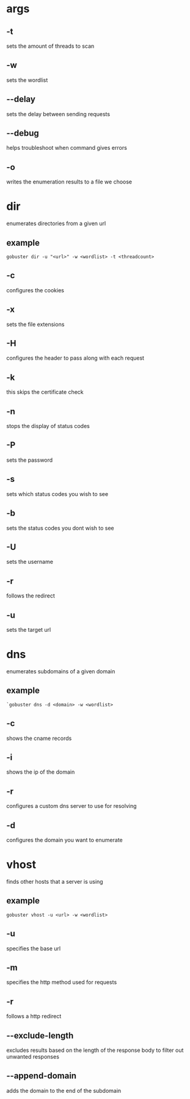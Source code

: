 # args
## -t
sets the amount of threads to scan
## -w
sets the wordlist
## --delay
sets the delay between sending requests
## --debug
helps troubleshoot when command gives errors
## -o
writes the enumeration results to a file we choose
# dir
enumerates directories from a given url
## example
```shell
gobuster dir -u "<url>" -w <wordlist> -t <threadcount>
```

## -c
configures the cookies
## -x
sets the file extensions
## -H
configures the header to pass along with each request
## -k
this skips the certificate check
## -n
stops the display of status codes
## -P
sets the password
## -s
sets which status codes you wish to see
## -b
sets the status codes you dont wish to see
## -U
sets the username
## -r
follows the redirect
## -u
sets the target url
# dns
enumerates subdomains of a given domain
## example
```shell
`gobuster dns -d <domain> -w <wordlist>
```
## -c
shows the cname records
## -i
shows the ip of the domain
## -r
configures a custom dns server to use for resolving
## -d
configures the domain you want to enumerate
# vhost
finds other hosts that a server is using
## example
```shell
gobuster vhost -u <url> -w <wordlist>
```
## -u
specifies the base url
## -m
specifies the http method used for requests
## -r
follows a http redirect
## --exclude-length
excludes results based on the length of the response body to filter out unwanted responses
## --append-domain
adds the domain to the end of the subdomain